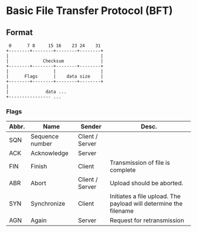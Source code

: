 # Basic File Transfer Protocol (BFT)

## Format

```text
 0      7 8     15 16    23 24    31
+--------+--------+--------+--------+
|                                   |
|             Checksum              |
+--------+--------+--------+--------+
|                 |                 |
|      Flags      |    data size    |
+--------+--------+--------+--------+
|
|              data ...
+---------------- ...
```

### Flags

| Abbr. | Name            | Sender          | Desc.                                                            |
|-------|-----------------|-----------------|------------------------------------------------------------------|
| SQN   | Sequence number | Client / Server |                                                                  |
| ACK   | Acknowledge     | Server          |                                                                  |
| FIN   | Finish          | Client          | Transmission of file is complete                                 |
| ABR   | Abort           | Client / Server | Upload should be aborted.                                        |
| SYN   | Synchronize     | Client          | Initiates a file upload. The payload will determine the filename |
| AGN   | Again           | Server          | Request for retransmission                                       |
